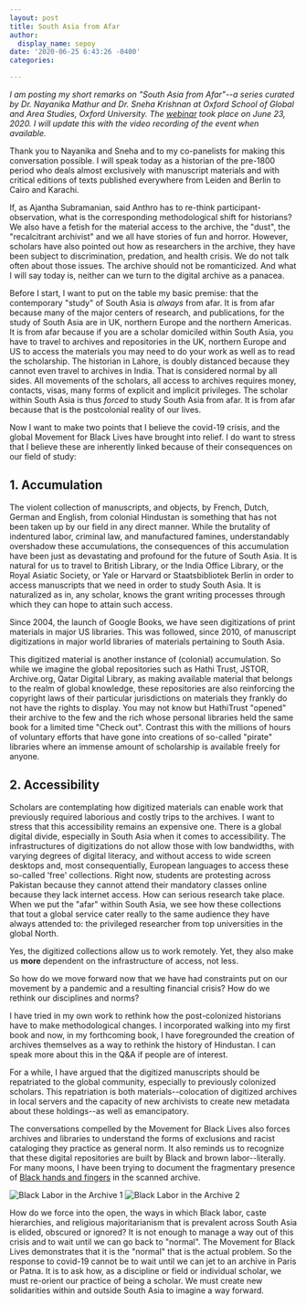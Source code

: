 ```yaml
---
layout: post
title: South Asia from Afar
author:
  display_name: sepoy
date: '2020-06-25 6:43:26 -0400'
categories:

---
```

*I am posting my short remarks on "South Asia from Afar"--a series curated by Dr. Nayanika Mathur and Dr. Sneha Krishnan at Oxford School of Global and Area Studies, Oxford University. The [webinar](https://www.area-studies.ox.ac.uk/event/south-asia-from-afar) took place on June 23, 2020. I will update this with the video recording of the event when available.*

Thank you to Nayanika and Sneha and to my co-panelists for making this conversation possible. I will speak today as a historian of the pre-1800 period who deals almost exclusively with manuscript materials and with critical editions of texts published everywhere from Leiden and Berlin to Cairo and Karachi.

If, as Ajantha Subramanian, said Anthro has to re-think participant-observation, what is the corresponding methodological shift for historians? We also have a fetish for the material access to the archive, the "dust", the "recalcitrant archivist" and we all have stories of fun and horror. However, scholars have also pointed out how as researchers in the archive, they have been subject to discrimination, predation, and health crisis. We do not talk often about those issues. The archive should not be romanticized. And what I will say today is, neither can we turn to the digital archive as a panacea.

Before I start, I want to put on the table my basic premise: that the contemporary "study" of South Asia is *always* from afar. It is from afar because many of the major centers of research, and publications, for the study of South Asia are in UK, northern Europe and the northern Americas. It is from afar because if you are a scholar domiciled within South Asia, you have to travel to archives and repositories in the UK, northern Europe and US to access the materials you may need to do your work as well as to read the scholarship. The historian in Lahore, is doubly distanced because they cannot even travel to archives in India. That is considered normal by all sides. All movements of the scholars, all access to archives requires money, contacts, visas, many forms of explicit and implicit privileges. The scholar within South Asia is thus *forced* to study South Asia from afar. It is from afar because that is the postcolonial reality of our lives.

Now I want to make two points that I believe the covid-19 crisis, and the global Movement for Black Lives have brought into relief. I do want to stress that I believe these are inherently linked because of their consequences on our field of study:

## 1. Accumulation

The violent collection of manuscripts, and objects, by French, Dutch, German and English, from colonial Hindustan is something that has not been taken up by our field in any direct manner. While the brutality of indentured labor, criminal law, and manufactured famines, understandably overshadow these accumulations, the consequences of this accumulation have been just as devastating and profound for the future of South Asia. It is natural for us to travel to British Library, or the India Office Library, or the Royal Asiatic Society, or Yale or Harvard or Staatsbibliotek Berlin in order to access manuscripts that we need in order to study South Asia. It is naturalized as in, any scholar, knows the grant writing processes through which they can hope to attain such access.

Since 2004, the launch of Google Books, we have seen digitizations of print materials in major US libraries. This was followed, since 2010, of manuscript digitizations in major world libraries of materials pertaining to South Asia.

This digitized material is another instance of (colonial) accumulation. So while we imagine the global repositories such as Hathi Trust, JSTOR, Archive.org, Qatar Digital Library, as making available material that belongs to the realm of global knowledge, these repositories are also reinforcing the copyright laws of their particular jurisdictions on materials they frankly do not have the rights to display. You may not know but HathiTrust "opened" their archive to the few and the rich whose personal libraries held the same book for a limited time "Check out". Contrast this with the millions of hours of voluntary efforts that have gone into creations of so-called "pirate" libraries where an immense amount of scholarship is available freely for anyone.

## 2. Accessibility

Scholars are contemplating how digitized materials can enable work that previously required laborious and costly trips to the archives. I want to stress that this accessibility remains an expensive one. There is a global digital divide, especially in South Asia when it comes to accessibility. The infrastructures of digitizations do not allow those with low bandwidths, with varying degrees of digital literacy, and without access to wide screen desktops and, most consequentially, European languages to access these so-called 'free' collections. Right now, students are protesting across Pakistan because they cannot attend their mandatory classes online because they lack internet access. How can serious research take place. When we put the "afar" within South Asia, we see how these collections that tout a global service cater really to the same audience they have always attended to: the privileged researcher from top universities in the global North.

Yes, the digitized collections allow us to work remotely. Yet, they also make us **more** dependent on the infrastructure of access, not less.

So how do we move forward now that we have had constraints put on our movement by a pandemic and a resulting financial crisis? How do we rethink our disciplines and norms?

I have tried in my own work to rethink how the post-colonized historians have to make methodological changes. I incorporated walking into my first book and now, in my forthcoming book, I have foregrounded the creation of archives themselves as a way to rethink the history of Hindustan. I can speak more about this in the Q&A if people are of interest.

For a while, I have argued that the digitized manuscripts should be repatriated to the global community, especially to previously colonized scholars. This repatriation is both materials--colocation of digitized archives in local servers and the capacity of new archivists to create new metadata about these holdings--as well as emancipatory.

The conversations compelled by the Movement for Black Lives also forces archives and libraries to understand the forms of exclusions and racist cataloging they practice as general norm. It also reminds us to recognize that these digital repositories are built by Black and brown labor--literally. For many moons, I have been trying to document the fragmentary presence of [Black hands and fingers](https://twitter.com/sepoy/status/897499848873623552) in the scanned archive.

![Black Labor in the Archive 1]({{site.baseurl}}/img/uploads/2020/Blacklabor1.jpeg)
![Black Labor in the Archive 2]({{site.baseurl}}/img/uploads/2020/Blacklabor2.jpeg)

How do we force into the open, the ways in which Black labor, caste hierarchies, and religious majoritarianism that is prevalent across South Asia is elided, obscured or ignored? It is not enough to manage a way out of this crisis and to wait until we can go back to "normal". The Movement for Black Lives demonstrates that it is the "normal" that is the actual problem. So the response to covid-19 cannot be to wait until we can jet to an archive in Paris or Patna. It is to ask how, as a discipline or field or individual scholar, we must re-orient our practice of being a scholar. We must create new solidarities within and outside South Asia to imagine a way forward.
